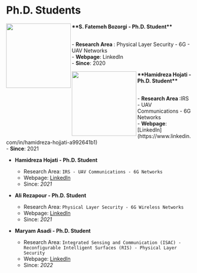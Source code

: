 # **Ph.D. Students**


<p>
  <img src="https://github.com/user-attachments/assets/3f0e89c7-f876-489b-ad7d-180885dc46f0" align="left" width="175" height="175"><span>  <p><b> **S. Fatemeh Bozorgi - Ph.D. Student**</b></p></span> 
    <br>  <span class="ban2"> - <b> Research Area </b>: Physical Layer Security - 6G - UAV Networks </a>
     <br>  - <b>Webpage</b>: LinkedIn</a>
    <br>  - <b>Since</b>: 2020  </a></span>
    </p>

<p>
  <img src="https://github.com/user-attachments/assets/caae526a-db29-415a-a286-5fbd36a38aef" align="left" width="175" height="175"><span>  <p><b> **Hamidreza Hojati - Ph.D. Student**</b></p></span> 
    <br>  <span class="ban2"> - <b> Research Area </b>:IRS - UAV Communications - 6G Networks  </a>
     <br>  - <b>Webpage</b>: [LinkedIn](https://www.linkedin.com/in/hamidreza-hojjati-a992641b1)</a>
    <br>  - <b>Since</b>: 2021  </a></span>
    </p>
    

- **Hamidreza Hojati - Ph.D. Student**
  - Research Area: ```IRS - UAV Communications - 6G Networks```
  - Webpage: [LinkedIn](https://www.linkedin.com/in/hamidreza-hojjati-a992641b1)
  - Since: *2021*

- **Ali Rezapour - Ph.D. Student**
  - Research Area: ```Physical Layer Security - 6G Wireless Networks```
  - Webpage: [LinkedIn](http://www.linkedin.com/in/ali-rezapour)
  - Since: *2021*

- **Maryam Asadi - Ph.D. Student**
  - Research Area: ```Integrated Sensing and Communication (ISAC) - Reconfigurable Intelligent Surfaces (RIS) - Physical Layer Security```
  - Webpage: [LinkedIn](https://www.linkedin.com/in/maryam-asadi-38665923a)
  - Since: *2022*
